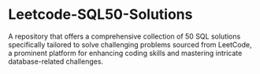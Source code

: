 # Leetcode-SQL50-Solutions
A repository that offers a comprehensive collection of 50 SQL solutions specifically tailored to solve challenging problems sourced from LeetCode, a prominent platform for enhancing coding skills and mastering intricate database-related challenges.
